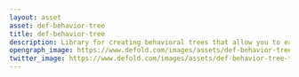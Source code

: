 ```yaml
---
layout: asset
asset: def-behavior-tree
title: def-behavior-tree
description: Library for creating behavioral trees that allow you to easily manage advanced NPC behaviors in your game. It is functional and event-driven, which means you can easily save and load any node in any moment.
opengraph_image: https://www.defold.com/images/assets/def-behavior-tree-thumb.jpg
twitter_image: https://www.defold.com/images/assets/def-behavior-tree-thumb.jpg
---
```

